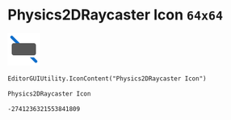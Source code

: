 # Physics2DRaycaster Icon `64x64`
<img src="/img/Physics2DRaycaster%20Icon.png" width=64 height=64>

``` CSharp
EditorGUIUtility.IconContent("Physics2DRaycaster Icon")
```
```
Physics2DRaycaster Icon
```
```
-2741236321553841809
```
